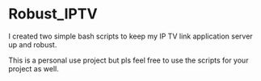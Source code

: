 # Robust_IPTV

I created two simple bash scripts to keep my IP TV link application server up and robust.

This is a personal use project but pls feel free to use the scripts for your project as well. 

